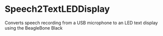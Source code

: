 # Speech2TextLEDDisplay
Converts speech recording from a USB microphone to an LED text display using the BeagleBone Black

